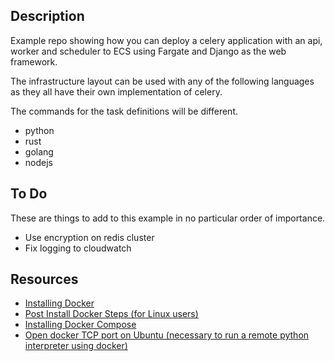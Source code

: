 ## Description
Example repo showing how you can deploy a celery application with an 
api, worker and scheduler to ECS using Fargate and Django as the web framework.

The infrastructure layout can be used with any of the following 
languages as they all have their own implementation of celery.

The commands for the task definitions will be different.

- python
- rust
- golang
- nodejs

## To Do

These are things to add to this example in no particular order of importance.

- Use encryption on redis cluster
- Fix logging to cloudwatch

## Resources
- [Installing Docker](https://docs.docker.com/engine/install/linux-postinstall/)
- [Post Install Docker Steps (for Linux users)](https://docs.docker.com/engine/install/linux-postinstall/)
- [Installing Docker Compose](https://docs.docker.com/compose/install/#install-compose)
- [Open docker TCP port on Ubuntu (necessary to run a remote python interpreter using docker)](https://medium.com/@ssmak/how-to-enable-docker-remote-api-on-docker-host-7b73bd3278c6)